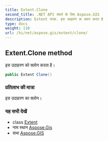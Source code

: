 ```yaml
---
title: Extent.Clone
second_title: .NET API संदर्भ के लिए Aspose.GIS
description: Extent तरक. इस उदहरण क क्लन करत है
type: docs
weight: 110
url: /hi/net/aspose.gis/extent/clone/
---
```

## Extent.Clone method

इस उदाहरण को क्लोन करता है।

```csharp
public Extent Clone()
```

### प्रतिलाभ की मात्रा

इस उदाहरण का क्लोन।

### यह सभी देखें

* class [Extent](../)
* नाम स्थान [Aspose.Gis](../../extent/)
* सभा [Aspose.GIS](../../../)



